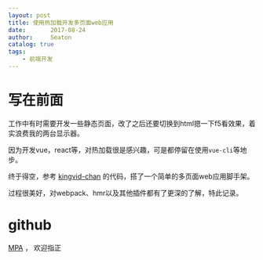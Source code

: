 ```yaml
---
layout: post
title: 使用热加载开发多页面web应用
date:       2017-08-24
author:     Seaton
catalog: true
tags:
    - 前端开发
---
```


# 写在前面

工作中有时需要开发一些静态页面，改了之后还要切换到html摁一下f5看效果，着实浪费我的两台显示器。

因为开发vue，react等，对热加载很是感兴趣，可是都停留在使用`vue-cli`等地步。

终于得空，参考 [kingvid-chan](https://github.com/kingvid-chan/webpack2-lessons) 的代码，搭了一个简单的多页面web应用脚手架。

过程很美好，对webpack、hmr以及其他插件都有了更深的了解，特此记录。

# github
 
 [MPA](https://github.com/seaton-git/MPA) ， 欢迎指正
